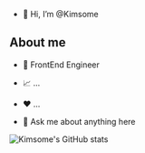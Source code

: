 - 👋 Hi, I’m @Kimsome

## About me

- 💼 FrontEnd Engineer

- 📈 ...

- ❤️ ...

- 💬 Ask me about anything here

![Kimsome's GitHub stats](https://github-readme-stats.vercel.app/api?username=kimsome&count_private=true&show_icons=true&theme=tokyonight)
